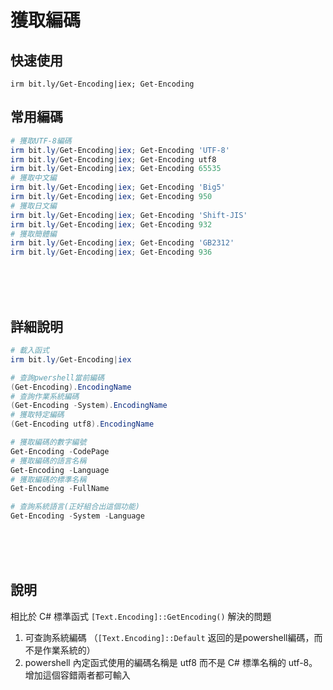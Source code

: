 獲取編碼
===

## 快速使用
```PS1
irm bit.ly/Get-Encoding|iex; Get-Encoding
```

## 常用編碼
```ps1
# 獲取UTF-8編碼
irm bit.ly/Get-Encoding|iex; Get-Encoding 'UTF-8'
irm bit.ly/Get-Encoding|iex; Get-Encoding utf8
irm bit.ly/Get-Encoding|iex; Get-Encoding 65535
# 獲取中文編
irm bit.ly/Get-Encoding|iex; Get-Encoding 'Big5'
irm bit.ly/Get-Encoding|iex; Get-Encoding 950
# 獲取日文編
irm bit.ly/Get-Encoding|iex; Get-Encoding 'Shift-JIS'
irm bit.ly/Get-Encoding|iex; Get-Encoding 932
# 獲取簡體編
irm bit.ly/Get-Encoding|iex; Get-Encoding 'GB2312'
irm bit.ly/Get-Encoding|iex; Get-Encoding 936
```


<br><br><br>

## 詳細說明
```ps1
# 載入函式
irm bit.ly/Get-Encoding|iex

# 查詢pwershell當前編碼
(Get-Encoding).EncodingName
# 查詢作業系統編碼
(Get-Encoding -System).EncodingName
# 獲取特定編碼
(Get-Encoding utf8).EncodingName

# 獲取編碼的數字編號
Get-Encoding -CodePage
# 獲取編碼的語言名稱
Get-Encoding -Language
# 獲取編碼的標準名稱
Get-Encoding -FullName

# 查詢系統語言(正好組合出這個功能)
Get-Encoding -System -Language
```


<br><br><br>

## 說明
相比於 C# 標準函式 `[Text.Encoding]::GetEncoding()` 解決的問題

1. 可查詢系統編碼 （`[Text.Encoding]::Default` 返回的是powershell編碼，而不是作業系統的）
2. powershell 內定函式使用的編碼名稱是 utf8 而不是 C# 標準名稱的 utf-8。增加這個容錯兩者都可輸入
